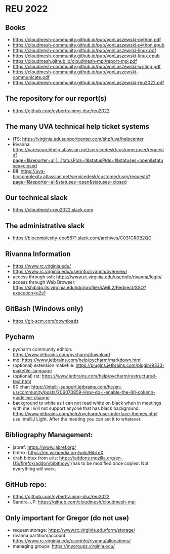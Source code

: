 # REU 2022

## Books

* <https://cloudmesh-community.github.io/pub/vonLaszewski-python.pdf>
* <https://cloudmesh-community.github.io/pub/vonLaszewski-python.epub>
* <https://cloudmesh-community.github.io/pub/vonLaszewski-linux.pdf>
* <https://cloudmesh-community.github.io/pub/vonLaszewski-linux.epub>
* <https://cloudmesh.github.io/cloudmesh-mpi/report-mpi.pdf>
* <https://cloudmesh-community.github.io/pub/vonLaszewski-writing.pdf>
* <https://cloudmesh-community.github.io/pub/vonLaszewski-communicate.pdf>
* <https://cloudmesh-community.github.io/pub/vonLaszewski-reu2022.pdf>

## The repository for our report(s)

* <https://github.com/cybertraining-dsc/reu2022>

## The many UVA technical help ticket systems

* ITS: <https://virginia.edusupportcenter.com/shp/uva/helpcenter>
* Rivanna: <https://varesearchhelp.atlassian.net/servicedesk/customer/user/requests?page=1&reporter=all[…]tatusPIds=1&statusPIds=1&statuses=open&statuses=closed>
* BII: <https://uva-biocomplexity.atlassian.net/servicedesk/customer/user/requests?page=1&reporter=all&statuses=open&statuses=closed>

## Our technical slack

* <https://cloudmesh-reu2022.slack.com>

## The administrative slack

- <https://biocomplexity-eoo5671.slack.com/archives/C031CR0B2QG>

## Rivanna Information

* <https://www.rc.virginia.edu/>
* <https://www.rc.virginia.edu/userinfo/rivanna/overview/>
* access through ssh: <https://www.rc.virginia.edu/userinfo/rivanna/login/>
* access through Web Browser: <https://shibidp.its.virginia.edu/idp/profile/SAML2/Redirect/SSO?execution=e2s1>

## GitBash (Windows only)

* <https://git-scm.com/downloads>

## Pycharm

* pycharm community edition: <https://www.jetbrains.com/pycharm/download>
* md: <https://www.jetbrains.com/help/pycharm/markdown.html>
* (optional) extension makefile: <https://plugins.jetbrains.com/plugin/9333-makefile-language>
* (optional) rst: <https://www.jetbrains.com/help/pycharm/restructured-text.html>
* 80 char: <https://intellij-support.jetbrains.com/hc/en-us/community/posts/206070859-How-do-I-enable-the-80-column-guideline-change>
* background to white as i can not read white on black when in meetings with me I will not support anyone that has black background: <https://www.jetbrains.com/help/pycharm/user-interface-themes.html> use intelliJ Light. After the meeting you can set it to whatever.

## Bibliography Management:

* jabref: <https://www.jabref.org/>
* bibtex: <https://en.wikipedia.org/wiki/BibTeX>
* draft bibtex from urls: <https://addons.mozilla.org/en-US/firefox/addon/bibitnow/> (has to be modified once copied. Not everything will work.

## GitHub repo:

* <https://github.com/cybertraining-dsc/reu2022>
* Sandra, JP: <https://github.com/cloudmesh/cloudmesh-mpi>

## Only important for Gregor (do not use)

* request storage: <https://www.rc.virginia.edu/form/storage/>
* rivanna partition/account: <https://www.rc.virginia.edu/userinfo/rivanna/allocations/>
* managing groups: <https://mygroups.virginia.edu/>
